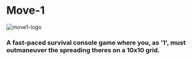 # Move-1

![move1-logo](https://github.com/user-attachments/assets/7176d0c1-face-492b-9576-3dfbf1b406ad)


### A fast-paced survival console game where you, as '1', must outmaneuver the spreading theres on a 10x10 grid.

